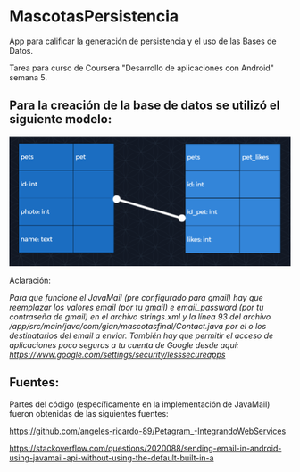 # MascotasPersistencia

App para calificar la generación de persistencia y el uso de las Bases de Datos.

Tarea para curso de Coursera "Desarrollo de aplicaciones con Android" semana 5.   
  
  
Para la creación de la base de datos se utilizó el siguiente modelo:  
---

![](DatabaseModel.PNG)
  
  

  

  Aclaración:  

*Para que funcione el JavaMail (pre configurado para gmail) hay que reemplazar los valores email (por tu gmail) e email_password (por tu contraseña de gmail) en el archivo strings.xml y la línea 93 del archivo /app/src/main/java/com/gian/mascotasfinal/Contact.java por el o los destinatarios del email a enviar. También hay que permitir el acceso de aplicaciones
poco seguras a tu cuenta de Google desde aquí: https://www.google.com/settings/security/lesssecureapps*
  
  
  
  
  Fuentes:  
--
Partes del código (específicamente en la implementación de JavaMail) fueron obtenidas de las siguientes fuentes:  

https://github.com/angeles-ricardo-89/Petagram_-IntegrandoWebServices  

https://stackoverflow.com/questions/2020088/sending-email-in-android-using-javamail-api-without-using-the-default-built-in-a  
